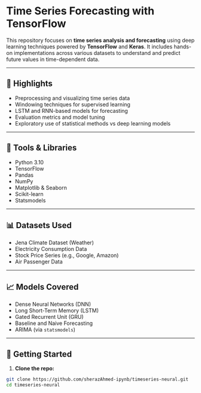 # Time Series Forecasting with TensorFlow

This repository focuses on **time series analysis and forecasting** using deep learning techniques powered by **TensorFlow** and **Keras**. It includes hands-on implementations across various datasets to understand and predict future values in time-dependent data.

---

## 📌 Highlights

- Preprocessing and visualizing time series data  
- Windowing techniques for supervised learning  
- LSTM and RNN-based models for forecasting  
- Evaluation metrics and model tuning  
- Exploratory use of statistical methods vs deep learning models  

---

## 🧰 Tools & Libraries

- Python 3.10  
- TensorFlow  
- Pandas  
- NumPy  
- Matplotlib & Seaborn  
- Scikit-learn  
- Statsmodels  

---

## 📊 Datasets Used

- Jena Climate Dataset (Weather)  
- Electricity Consumption Data  
- Stock Price Series (e.g., Google, Amazon)  
- Air Passenger Data  

---

## 📈 Models Covered

- Dense Neural Networks (DNN)  
- Long Short-Term Memory (LSTM)  
- Gated Recurrent Unit (GRU)  
- Baseline and Naive Forecasting  
- ARIMA (via `statsmodels`)  

---

## 🚀 Getting Started

1. **Clone the repo:**
```bash
git clone https://github.com/sherazAhmed-ipynb/timeseries-neural.git
cd timeseries-neural
